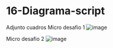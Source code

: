 # 16-Diagrama-script

Adjunto cuadros
Micro desafio 1
![image](https://user-images.githubusercontent.com/99737737/189420729-0a26bf60-4de2-4ebc-b8a8-bbbf2f851cdd.png)

Micro desafio 2
![image](https://user-images.githubusercontent.com/99737737/189421024-5e24d157-4060-431d-a7c7-cf8d6efec8a8.png)
